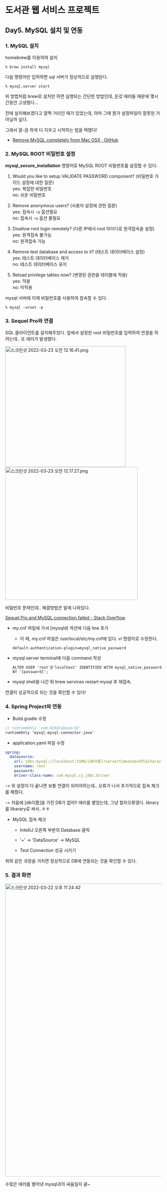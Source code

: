 # 도서관 웹 서비스 프로젝트

## Day5. MySQL 설치 및 연동

### 1. MySQL 설치

homebrew를 이용하여 설치

```shell
% brew install mysql
```

다음 명령어만 입력하면 sql 서버가 정상적으로 실행된다.

```shell
% mysql.server start
```

위 방법처럼 brew로 설치만 하면 실행되는 간단한 방법인데, 온갖 에러들 때문에 몇시간동안 고생했다...  

전에 설치해보겠다고 깔짝 거리던 때가 있었는데, 아마 그때 뭔가 설정파일이 잘못된 거 아닐까 싶다.  

그래서 깔-끔 하게 다 지우고 시작하는 법을 택했다!  

* [Remove MySQL completely from Mac OSX · GitHub](https://gist.github.com/vitorbritto/0555879fe4414d18569d)  



### 2. MySQL ROOT 비밀번호 설정

**mysql_secure_installation** 명령어로 MySQL ROOT 비밀번호를 설정할 수 있다.

1. Would you like to setup VALIDATE PASSWORD component? (비밀번호 가이드 설정에 대한 질문)  
   yes: 복잡한 비밀번호  
   no: 쉬운 비밀번호  

2. Remove anonymous users? (사용자 설정에 관한 질문)  
   yes: 접속시 -u 옵션필요  
   no: 접속시 -u 옵션 불필요 

3. Disallow root login remotely? (다른 IP에서 root 아이디로 원격접속을 설정)  
   yes: 원격접속 불가능  
   no: 원격접속 가능  

4. Remove test database and access to it? (테스트 데이터베이스 설정)  
   yes: 테스트 데이터베이스 제거  
   no: 테스트 데이터베이스 유지  

5. Reload privilege tables now? (변경된 권한을 테이블에 적용)  
   yes: 적용  
   no: 미적용

mysql 서버에 이제 비밀번호를 사용하여 접속할 수 있다.   

```shell
% mysql -uroot -p
```

### 3. Sequel Pro와 연결

SQL 클라이언트를 설치해주었다. 앞에서 설정한 root 비밀번호를 입력하여 연결을 하려는데.. 또 에러가 발생했다.

<img title="" src="https://user-images.githubusercontent.com/60412023/159520704-4ef9a82e-56f5-4f78-912c-6686c6e8a6ef.png" alt="스크린샷 2022-03-23 오전 12.16.41.png" width="387" data-align="center">

<img title="" src="https://user-images.githubusercontent.com/60412023/159520717-47c428e8-59fa-40a5-a54e-e92a4cac19c4.png" alt="스크린샷 2022-03-23 오전 12.17.27.png" width="426" data-align="center">

비밀번호 문제인데.. 해결방법은 밑에 나와있다.

[Sequel Pro and MySQL connection failed - Stack Overflow](https://stackoverflow.com/questions/51179516/sequel-pro-and-mysql-connection-failed)

* my.cnf 파일에 가서 [mysqld] 섹션에 다음 line 추가
  
  * 이 때, my.cnf 파일은 /usr/local/etc/my.cnf에 있다. vi 명령어로 수정한다.
  
  ```
  default-authentication-plugin=mysql_native_password
  ```

* mysql server terminal에 다음 command 작성
  
  ```
  ALTER USER 'root'@'localhost' IDENTIFIED WITH mysql_native_password BY '[password]';
  ```

* mysql shell을 나간 뒤 brew services restart mysql 후 재접속.

연결이 성공적으로 되는 것을 확인할 수 있다!



### 4. Spring Project와 연동

* Build.gradle 수정

```java
// runtimeOnly 'com.h2database:h2'
runtimeOnly 'mysql:mysql-connector-java'
```

* application.yaml 파일 수정

```yaml
spring:
  datasource:
    url: jdbc:mysql://localhost:3306/[db이름]?serverTimezone=UTC&characterEncoding=UTF-8
    username: root
    password:
    driver-class-name: com.mysql.cj.jdbc.Driver
```

-> 위 설정이 다 끝나면 보통 연결이 되어야하는데.. 오류가 나서 추가적으로 접속 체크를 해줬다.

-> 처음에 [db이름]을 가진 DB가 없어!! 에러를 뱉었는데, 그냥 철자오류였다. library를 libarary로 써서..ㅎㅎ



* MySQL 접속 체크
  
  * IntelliJ 오른쪽 부분의 Database 클릭
  
  * '+'  -> 'DataSource' -> MySQL
  
  * Test Connection 성공 시키기

위와 같은 과정을 거치면 정상적으로 DB에 연동되는 것을 확인할 수 있다.



### 5. 결과 화면

<img width="938" alt="스크린샷 2022-03-22 오후 11 24 42" src="https://user-images.githubusercontent.com/60412023/159520296-4345a62f-0391-47f8-a58c-0ad6f96af663.png">

수많은 에러를 뱉어낸 mysql과의 싸움일지 끝~
